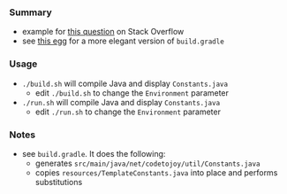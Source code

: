 
### Summary

* example for [this question](https://stackoverflow.com/questions/64578015) on Stack Overflow
* see [this egg](https://github.com/codetojoy/easter_eggs_for_gradle/tree/master/egg_StackOverflow_64578015_v2) for a more elegant version of `build.gradle`

### Usage

* `./build.sh` will compile Java and display `Constants.java`
    - edit `./build.sh` to change the `Environment` parameter
* `./run.sh` will compile Java and display `Constants.java`
    - edit `./run.sh` to change the `Environment` parameter

### Notes

* see `build.gradle`. It does the following:
    - generates `src/main/java/net/codetojoy/util/Constants.java`
    - copies `resources/TemplateConstants.java` into place and performs substitutions 
